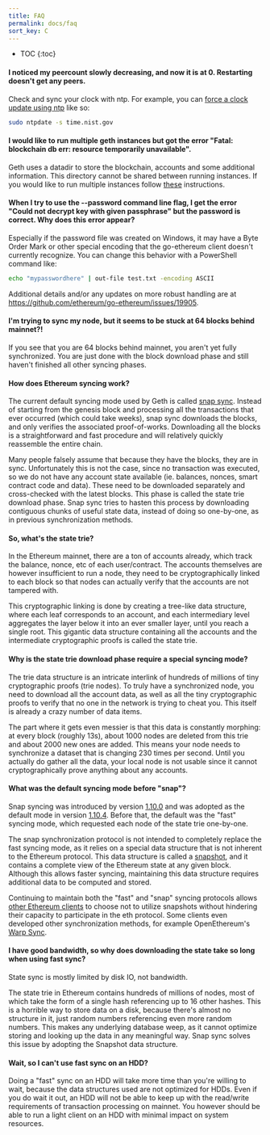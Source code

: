 ```yaml
---
title: FAQ
permalink: docs/faq
sort_key: C
---
```


* TOC
{:toc}

#### I noticed my peercount slowly decreasing, and now it is at 0.  Restarting doesn't get any peers.

Check and sync your clock with ntp. For example, you can [force a clock update using ntp](https://askubuntu.com/questions/254826/how-to-force-a-clock-update-using-ntp) like so:

```sh
sudo ntpdate -s time.nist.gov
```

#### I would like to run multiple geth instances but got the error "Fatal: blockchain db err: resource temporarily unavailable".

Geth uses a datadir to store the blockchain, accounts and some additional information. This directory cannot be shared between running instances. If you would like to run multiple instances follow [these](getting-started/private-net) instructions.

#### When I try to use the --password command line flag, I get the error "Could not decrypt key with given passphrase" but the password is correct. Why does this error appear?

Especially if the password file was created on Windows, it may have a Byte Order Mark or other special encoding that the go-ethereum client doesn't currently recognize. You can change this behavior with a PowerShell command like:

```sh
echo "mypasswordhere" | out-file test.txt -encoding ASCII
```

Additional details and/or any updates on more robust handling are at <https://github.com/ethereum/go-ethereum/issues/19905>.

#### I'm trying to sync my node, but it seems to be stuck at 64 blocks behind mainnet?!

If you see that you are 64 blocks behind mainnet, you aren't yet fully synchronized. You are just done with the block download phase and still haven't finished all other syncing phases.

#### How does Ethereum syncing work?

The current default syncing mode used by Geth is called [snap sync](https://github.com/ethereum/devp2p/blob/master/caps/snap.md). Instead of starting from the genesis block and processing all the transactions that ever occurred (which could take weeks), snap sync downloads the blocks, and only verifies the associated proof-of-works. Downloading all the blocks is a straightforward and fast procedure and will relatively quickly reassemble the entire chain.

Many people falsely assume that because they have the blocks, they are in sync. Unfortunately this is not the case, since no transaction was executed, so we do not have any account state available (ie. balances, nonces, smart contract code and data). These need to be downloaded separately and cross-checked with the latest blocks. This phase is called the state trie download phase. Snap sync tries to hasten this process by downloading contiguous chunks of useful state data, instead of doing so one-by-one, as in previous synchronization methods.

#### So, what's the state trie?

In the Ethereum mainnet, there are a ton of accounts already, which track the balance, nonce, etc of each user/contract. The accounts themselves are however insufficient to run a node, they need to be cryptographically linked to each block so that nodes can actually verify that the accounts are not tampered with.

This cryptographic linking is done by creating a tree-like data structure, where each leaf corresponds to an account, and each intermediary level aggregates the layer below it into an ever smaller layer, until you reach a single root. This gigantic data structure containing all the accounts and the intermediate cryptographic proofs is called the state trie.

#### Why is the state trie download phase require a special syncing mode?

The trie data structure is an intricate interlink of hundreds of millions of tiny cryptographic proofs (trie nodes). To truly have a synchronized node, you need to download all the account data, as well as all the tiny cryptographic proofs to verify that no one in the network is trying to cheat you. This itself is already a crazy number of data items.

The part where it gets even messier is that this data is constantly morphing: at every block (roughly 13s), about 1000 nodes are deleted from this trie and about 2000 new ones are added. This means your node needs to synchronize a dataset that is changing 230 times per second. Until you actually do gather all the data, your local node is not usable since it cannot cryptographically prove anything about any accounts.

#### What was the default syncing mode before "snap"?

Snap syncing was introduced by version [1.10.0](https://blog.ethereum.org/2021/03/03/geth-v1-10-0/) and was adopted as the default mode in version [1.10.4](https://github.com/ethereum/go-ethereum/releases/tag/v1.10.4). Before that, the default was the "fast" syncing mode, which requested each node of the state trie one-by-one.

The snap synchronization protocol is not intended to completely replace the fast syncing mode, as it relies on a special data structure that is not inherent to the Ethereum protocol. This data structure is called a [snapshot](https://blog.ethereum.org/2020/07/17/ask-about-geth-snapshot-acceleration/), and it contains a complete view of the Ethereum state at any given block. Although this allows faster syncing, maintaining this data structure requires additional data to be computed and stored.

Continuing to maintain both the "fast" and "snap" syncing protocols allows [other Ethereum clients](https://ethereum.org/en/developers/docs/nodes-and-clients) to choose not to utilize snapshots without hindering their capacity to participate in the eth protocol. Some clients even developed other synchronization methods, for example OpenEthereum's [Warp Sync](https://openethereum.github.io/Warp-Sync).

#### I have good bandwidth, so why does downloading the state take so long when using fast sync?

State sync is mostly limited by disk IO, not bandwidth.

The state trie in Ethereum contains hundreds of millions of nodes, most of which take the form of a single hash referencing up to 16 other hashes. This is a horrible way to store data on a disk, because there's almost no structure in it, just random numbers referencing even more random numbers. This makes any underlying database weep, as it cannot optimize storing and looking up the data in any meaningful way. Snap sync solves this issue by adopting the Snapshot data structure.

#### Wait, so I can't use fast sync on an HDD?

Doing a "fast" sync on an HDD will take more time than you're willing to wait, because the data structures used are not optimized for HDDs. Even if you do wait it out, an HDD will not be able to keep up with the read/write requirements of transaction processing on mainnet. You however should be able to run a light client on an HDD with minimal impact on system resources.
